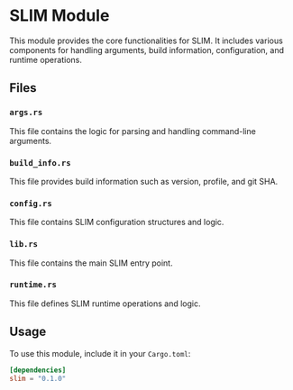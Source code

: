# SLIM Module

This module provides the core functionalities for SLIM. It includes
various components for handling arguments, build information, configuration,
and runtime operations.

## Files

### `args.rs`

This file contains the logic for parsing and handling command-line arguments.

### `build_info.rs`

This file provides build information such as version, profile, and git SHA.

### `config.rs`

This file contains SLIM configuration structures and logic.

### `lib.rs`

This file contains the main SLIM entry point.

### `runtime.rs`

This file defines SLIM runtime operations and logic.

## Usage

To use this module, include it in your `Cargo.toml`:

```toml
[dependencies]
slim = "0.1.0"
```
